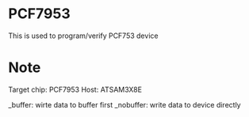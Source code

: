 # PCF7953
This is used to program/verify PCF753 device

# Note
Target chip: PCF7953
Host: ATSAM3X8E

_buffer: wirte data to buffer first
_nobuffer: write data to device directly
